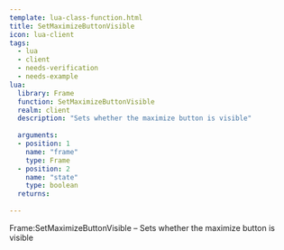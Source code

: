 ```yaml
---
template: lua-class-function.html
title: SetMaximizeButtonVisible
icon: lua-client
tags:
  - lua
  - client
  - needs-verification
  - needs-example
lua:
  library: Frame
  function: SetMaximizeButtonVisible
  realm: client
  description: "Sets whether the maximize button is visible"
  
  arguments:
  - position: 1
    name: "frame"
    type: Frame
  - position: 2
    name: "state"
    type: boolean
  returns:
    
---
```


<div class="lua__search__keywords">
Frame:SetMaximizeButtonVisible &#x2013; Sets whether the maximize button is visible
</div>
